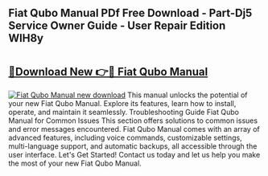 ## Fiat Qubo Manual PDf Free Download - Part-Dj5 Service Owner Guide - User Repair Edition WlH8y

# <h2><a href="http://cf20421.oget.top/?id=Fiat+Qubo+Manual">🔗Download New 👉🔴 Fiat Qubo Manual</a></h2>

[![Fiat Qubo Manual new download](https://i.imgur.com/5g1atiW.png)](http://cf20421.oget.top/?id=Fiat+Qubo+Manual)
This manual unlocks the potential of your new Fiat Qubo Manual. Explore its features, learn how to install, operate, and maintain it seamlessly. Troubleshooting Guide Fiat Qubo Manual for Common Issues This section offers solutions to common issues and error messages encountered. Fiat Qubo Manual comes with an array of advanced features, including voice commands, customizable settings, multi-language support, and automatic backups, all accessible through the user interface. Let's Get Started! Contact us today and let us help you make the most of your new Fiat Qubo Manual.
